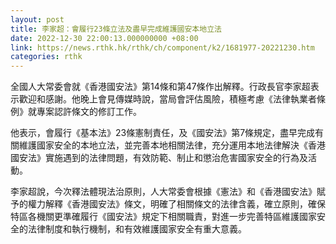 ```yaml
---
layout: post
title: 李家超：會履行23條立法及盡早完成維護國安本地立法
date: 2022-12-30 22:00:13.000000000 +08:00
link: https://news.rthk.hk/rthk/ch/component/k2/1681977-20221230.htm
categories: rthk
---
```


全國人大常委會就《香港國安法》第14條和第47條作出解釋。行政長官李家超表示歡迎和感謝。他晚上會見傳媒時說，當局會評估風險，積極考慮《法律執業者條例》就專案認許條文的修訂工作。

他表示，會履行《基本法》23條憲制責任，及《國安法》第7條規定，盡早完成有關維護國家安全的本地立法，並完善本地相關法律，充分運用本地法律解決《香港國安法》實施遇到的法律問題，有效防範、制止和懲治危害國家安全的行為及活動。

李家超說，今次釋法體現法治原則，人大常委會根據《憲法》和《香港國安法》賦予的權力解釋《香港國安法》條文，明確了相關條文的法律含義，確立原則，確保特區各機關更準確履行《國安法》規定下相關職責，對進一步完善特區維護國家安全的法律制度和執行機制，和有效維護國家安全有重大意義。
